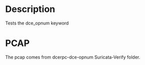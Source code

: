 # Description

Tests the dce_opnum keyword

# PCAP

The pcap comes from dcerpc-dce-opnum Suricata-Verify folder.